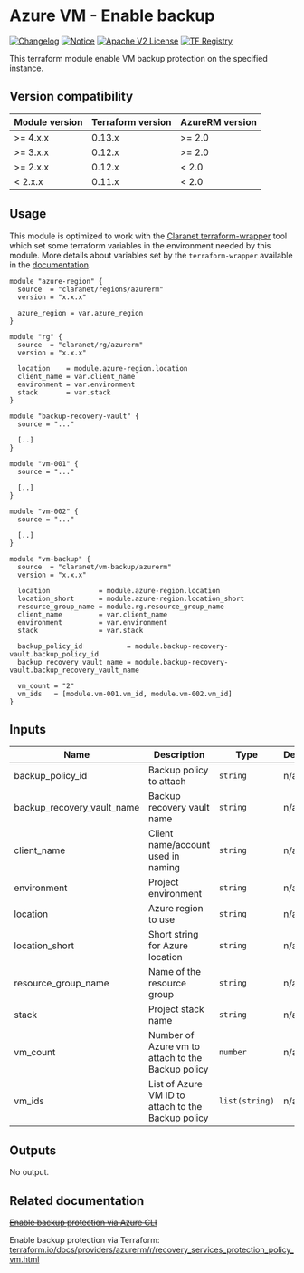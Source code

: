 # Azure VM - Enable backup
[![Changelog](https://img.shields.io/badge/changelog-release-green.svg)](CHANGELOG.md) [![Notice](https://img.shields.io/badge/notice-copyright-yellow.svg)](NOTICE) [![Apache V2 License](https://img.shields.io/badge/license-Apache%20V2-orange.svg)](LICENSE) [![TF Registry](https://img.shields.io/badge/terraform-registry-blue.svg)](https://registry.terraform.io/modules/claranet/vm-backup/azurerm/)

This terraform module enable VM backup protection on the specified instance.

## Version compatibility

| Module version | Terraform version | AzureRM version |
|----------------|-------------------| --------------- |
| >= 4.x.x       | 0.13.x            | >= 2.0          |
| >= 3.x.x       | 0.12.x            | >= 2.0          |
| >= 2.x.x       | 0.12.x            | < 2.0           |
| <  2.x.x       | 0.11.x            | < 2.0           |

## Usage

This module is optimized to work with the [Claranet terraform-wrapper](https://github.com/claranet/terraform-wrapper) tool
which set some terraform variables in the environment needed by this module.
More details about variables set by the `terraform-wrapper` available in the [documentation](https://github.com/claranet/terraform-wrapper#environment).

```hcl
module "azure-region" {
  source  = "claranet/regions/azurerm"
  version = "x.x.x"

  azure_region = var.azure_region
}

module "rg" {
  source  = "claranet/rg/azurerm"
  version = "x.x.x"

  location    = module.azure-region.location
  client_name = var.client_name
  environment = var.environment
  stack       = var.stack
}

module "backup-recovery-vault" {
  source = "..."

  [..]
}

module "vm-001" {
  source = "..."

  [..]
}

module "vm-002" {
  source = "..."

  [..]
}

module "vm-backup" {
  source  = "claranet/vm-backup/azurerm"
  version = "x.x.x"

  location            = module.azure-region.location
  location_short      = module.azure-region.location_short
  resource_group_name = module.rg.resource_group_name
  client_name         = var.client_name
  environment         = var.environment
  stack               = var.stack

  backup_policy_id           = module.backup-recovery-vault.backup_policy_id
  backup_recovery_vault_name = module.backup-recovery-vault.backup_recovery_vault_name

  vm_count = "2"
  vm_ids   = [module.vm-001.vm_id, module.vm-002.vm_id]
}

```

## Inputs

| Name | Description | Type | Default | Required |
|------|-------------|------|---------|:--------:|
| backup\_policy\_id | Backup policy to attach | `string` | n/a | yes |
| backup\_recovery\_vault\_name | Backup recovery vault name | `string` | n/a | yes |
| client\_name | Client name/account used in naming | `string` | n/a | yes |
| environment | Project environment | `string` | n/a | yes |
| location | Azure region to use | `string` | n/a | yes |
| location\_short | Short string for Azure location | `string` | n/a | yes |
| resource\_group\_name | Name of the resource group | `string` | n/a | yes |
| stack | Project stack name | `string` | n/a | yes |
| vm\_count | Number of Azure vm to attach to the Backup policy | `number` | n/a | yes |
| vm\_ids | List of Azure VM ID to attach to the Backup policy | `list(string)` | n/a | yes |

## Outputs

No output.

## Related documentation

~~[Enable backup protection via Azure CLI](https://github.com/MicrosoftDocs/azure-docs/blob/master/articles/backup/quick-backup-vm-cli.md)~~

Enable backup protection via Terraform: [terraform.io/docs/providers/azurerm/r/recovery_services_protection_policy_vm.html](https://www.terraform.io/docs/providers/azurerm/r/recovery_services_protection_policy_vm.html)
